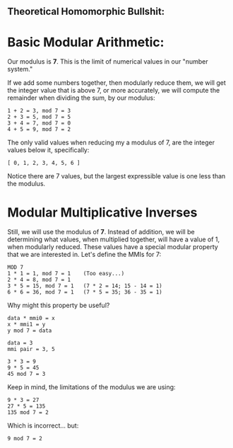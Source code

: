 ## Theoretical Homomorphic Bullshit:

# Basic Modular Arithmetic:

Our modulus is **7**. This is the limit of numerical values in our "number system."

If we add some numbers together, then modularly reduce them, we will get the integer value that is above 7, or more accurately, we will compute the remainder when dividing the sum, by our modulus:

```
1 + 2 = 3, mod 7 = 3
2 + 3 = 5, mod 7 = 5
3 + 4 = 7, mod 7 = 0
4 + 5 = 9, mod 7 = 2
```

The only valid values when reducing my a modulus of 7, are the integer values below it, specifically:

```
[ 0, 1, 2, 3, 4, 5, 6 ]
```

Notice there are 7 values, but the largest expressible value is one less than the modulus.

# Modular Multiplicative Inverses

Still, we will use the modulus of **7**. Instead of addition, we will be determining what values, when multiplied together, will have a value of 1, when modularly reduced. These values have a special modular property that we are interested in. Let's define the MMIs for 7:

```
MOD 7
1 * 1 = 1, mod 7 = 1    (Too easy...)
2 * 4 = 8, mod 7 = 1
3 * 5 = 15, mod 7 = 1   (7 * 2 = 14; 15 - 14 = 1)
6 * 6 = 36, mod 7 = 1   (7 * 5 = 35; 36 - 35 = 1)
```

Why might this property be useful?

```
data * mmi0 = x
x * mmi1 = y
y mod 7 = data

data = 3
mmi pair = 3, 5

3 * 3 = 9
9 * 5 = 45
45 mod 7 = 3
```

Keep in mind, the limitations of the modulus we are using:

```
9 * 3 = 27
27 * 5 = 135
135 mod 7 = 2
```

Which is incorrect... but:

```
9 mod 7 = 2
```
